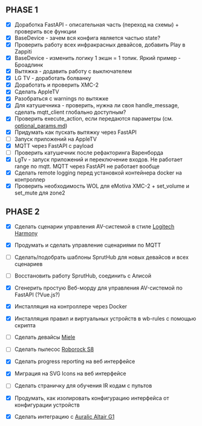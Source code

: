 ## PHASE 1
- [x] Доработка FastAPI - описательная часть (переход на схемы) + проверить все функции
- [x] BaseDevice - зачем вся конфига является частью state?
- [x] Проверить работу всех инфракрасных девайсов, добавить Play в Zappiti
- [x] BaseDevice - изменить логику 1 экшн = 1 топик. Яркий пример - Броадлинк
- [x] Вытяжка - додавить работу с выключателем
- [x] LG TV - доработать болванку
- [x] Доработать и проверить XMC-2
- [x] Сделать AppleTV
- [x] Разобраться с warnings по вытяжке
- [x] Для катушечника - проверить, нужна ли своя handle_message, сделать mqtt_client глобально доступным?
- [x] Проверить execute_action, если передаются параметры (см. [optional_params.md](optional_params.md))
- [x] Придумать как пускать вытяжку через FastAPI
- [ ] Запуск приложений на AppleTV
- [x] MQTT через FastAPI с payload
- [ ] Проверить катушечник после рефакторинга Варенборда
- [x] LgTv - запуск приложений и переключение входов. Не работает range по mqtt. MQTT через FastAPI не работает вообще
- [x] Сделать remote logging перед установкой контейнера docker на контроллер
- [x] Проверить необходимость WOL для eMotiva XMC-2 + set_volume и set_mute для zone2

## PHASE 2
- [x] Сделать сценарии управления AV-системой в стиле [Logitech Harmony](scenario_system_spec.md)
- [x] Продумать и сделать управление сценариями по MQTT
- [ ] Сделать/подобрать шаблоны SprutHub для новых девайсов и всех сценариев
- [ ] Восстановить работу SprutHub, соединить с Алисой
- [x] Сгенерить простую Веб-морду для управления AV-системой по FastAPI (?Vue.js?)
- [x] Инсталляция на контроллере через Docker
- [x] Инсталляция правил и виртуальных устройств в wb-rules с помощью скрипта
- [ ] Сделать девайсы [Miele](https://github.com/nordicopen/pymiele/tree/main)
- [ ] Сделать пылесос [Roborock S8](https://github.com/Python-roborock/python-roborock?tab=readme-ov-file)
- [x] Сделать progress reporting на веб интерфейсе
- [x] Миграция на SVG Icons на веб интерфейсе
- [ ] Сделать страничку для обучения IR кодам с пультов
- [x] Продумать, как изолировать конфигурацию интерфейса от конфигурации устройств
- [x] Сделать интеграцию с [Auralic Altair G1](auralic_stragery.md)

